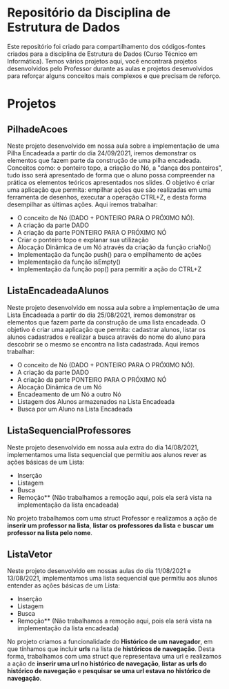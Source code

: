# Repositório da Disciplina de Estrutura de Dados
Este repositório foi criado para compartilhamento dos códigos-fontes criados para a disciplina de Estrutura de Dados (Curso Técnico em Informática).
Temos vários projetos aqui, você encontrará projetos desenvolvidos pelo Professor durante as aulas e projetos desenvolvidos para reforçar alguns conceitos mais complexos e que precisam de reforço.

# Projetos

## PilhadeAcoes

Neste projeto desenvolvido em nossa aula sobre a implementação de uma Pilha Encadeada a partir do dia 24/09/2021, iremos demonstrar os elementos que fazem parte da construção de uma pilha encadeada. Conceitos como: o ponteiro topo, a criação do Nó, a "dança dos ponteiros", tudo isso será apresentado de forma que o aluno possa compreender na prática os elementos teóricos apresentados nos slides. O objetivo é criar uma aplicação que permita: empilhar ações que são realizadas em uma ferramenta de desenhos, executar a operação CTRL+Z, e desta forma desempilhar as últimas ações. Aqui iremos trabalhar: 
- O conceito de Nó (DADO + PONTEIRO PARA O PRÓXIMO NÓ).
- A criação da parte DADO
- A criação da parte PONTEIRO PARA O PRÓXIMO NÓ
- Criar o ponteiro topo e explanar sua utilização
- Alocação Dinâmica de um Nó através da criação da função criaNo()
- Implementação da função push() para o empilhamento de ações
- Implementação da função isEmpty()
- Implementação da função pop() para permitir a ação do CTRL+Z 


## ListaEncadeadaAlunos

Neste projeto desenvolvido em nossa aula sobre a implementação de uma Lista Encadeada a partir do dia 25/08/2021, iremos demonstrar os elementos que fazem parte da construção de uma lista encadeada. O objetivo é criar uma aplicação que permita: cadastrar alunos, listar os alunos cadastrados e realizar a busca através do nome do aluno para descobrir se o mesmo se encontra na lista cadastrada. Aqui iremos trabalhar: 
- O conceito de Nó (DADO + PONTEIRO PARA O PRÓXIMO NÓ).
- A criação da parte DADO
- A criação da parte PONTEIRO PARA O PRÓXIMO NÓ
- Alocação Dinâmica de um Nó
- Encadeamento de um Nó a outro Nó
- Listagem dos Alunos armazenados na Lista Encadeada
- Busca por um Aluno na Lista Encadeada 

## ListaSequencialProfessores

Neste projeto desenvolvido em nossa aula extra do dia 14/08/2021, implementamos uma lista sequencial que permitiu aos alunos rever as ações básicas de um Lista:
- Inserção
- Listagem
- Busca
- Remoção** (Não trabalhamos a remoção aqui, pois ela será vista na implementação da lista encadeada)

No projeto trabalhamos com uma struct Professor e realizamos a ação de **inserir um professor na lista**, **listar os professores da lista** e **buscar um professor na lista pelo nome**.

## ListaVetor

Neste projeto desenvolvido em nossas aulas do dia 11/08/2021 e 13/08/2021, implementamos uma lista sequencial que permitiu aos alunos entender as ações básicas de um Lista:
- Inserção
- Listagem
- Busca
- Remoção** (Não trabalhamos a remoção aqui, pois ela será vista na implementação da lista encadeada)

No projeto criamos a funcionalidade do **Histórico de um navegador**, em que tínhamos que incluir **urls** na lista de **históricos de navegação**. Desta forma, trabalhamos com uma struct que representava uma url e realizamos a ação de **inserir uma url no histórico de navegação**, **listar as urls do histórico de navegação** e **pesquisar se uma url estava no histórico de navegação**.
